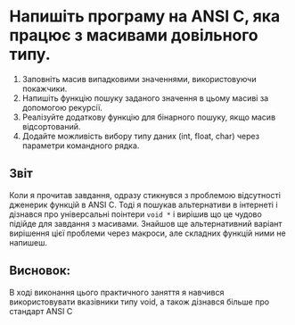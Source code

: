 # Напишіть програму на ANSI C, яка працює з масивами довільного типу.
1. Заповніть масив випадковими значеннями, використовуючи покажчики.
2. Напишіть функцію пошуку заданого значення в цьому масиві за допомогою рекурсії.
3. Реалізуйте додаткову функцію для бінарного пошуку, якщо масив відсортований.
4. Додайте можливість вибору типу даних (int, float, char) через параметри командного рядка.

## Звіт
Коли я прочитав завдання, одразу стикнувся з проблемою відсутності дженерик функцій в 
ANSI C. Тоді я пошукав альтернативи в інтернеті і дізнався про
універсальні поінтери `void *` і вирішив що це чудово підійде для завдання з масивами.
Знайшов ще альтернативний варіант вирішення цієї проблеми через макроси, але складних функцій ними не 
напишеш.

## Висновок:
В ході виконання цього практичного заняття я навчився використовувати вказівники типу void, а також дізнався більше про стандарт ANSI C
